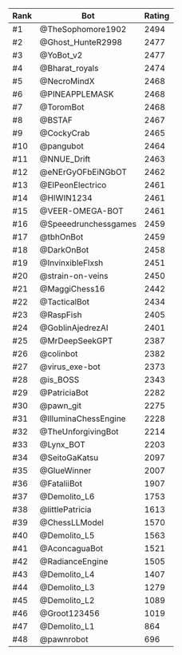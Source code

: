 Rank|Bot|Rating
---|---|---
#1|@TheSophomore1902|2494
#2|@Ghost_HunteR2998|2477
#3|@YoBot_v2|2477
#4|@Bharat_royals|2474
#5|@NecroMindX|2468
#6|@PINEAPPLEMASK|2468
#7|@ToromBot|2468
#8|@BSTAF|2467
#9|@CockyCrab|2465
#10|@pangubot|2464
#11|@NNUE_Drift|2463
#12|@eNErGyOFbEiNGbOT|2462
#13|@ElPeonElectrico|2461
#14|@HIWIN1234|2461
#15|@VEER-OMEGA-BOT|2461
#16|@Speeedrunchessgames|2459
#17|@tbhOnBot|2459
#18|@DarkOnBot|2458
#19|@InvinxibleFlxsh|2451
#20|@strain-on-veins|2450
#21|@MaggiChess16|2442
#22|@TacticalBot|2434
#23|@RaspFish|2405
#24|@GoblinAjedrezAI|2401
#25|@MrDeepSeekGPT|2387
#26|@colinbot|2382
#27|@virus_exe-bot|2373
#28|@is_BOSS|2343
#29|@PatriciaBot|2282
#30|@pawn_git|2275
#31|@IlluminaChessEngine|2228
#32|@TheUnforgivingBot|2214
#33|@Lynx_BOT|2203
#34|@SeitoGaKatsu|2097
#35|@GlueWinner|2007
#36|@FataliiBot|1907
#37|@Demolito_L6|1753
#38|@littlePatricia|1613
#39|@ChessLLModel|1570
#40|@Demolito_L5|1563
#41|@AconcaguaBot|1521
#42|@RadianceEngine|1505
#43|@Demolito_L4|1407
#44|@Demolito_L3|1279
#45|@Demolito_L2|1089
#46|@Groot123456|1019
#47|@Demolito_L1|864
#48|@pawnrobot|696
